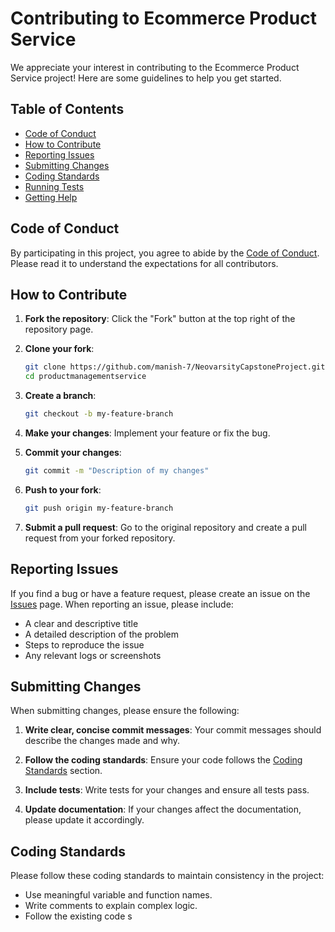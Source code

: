 # Contributing to Ecommerce Product Service

We appreciate your interest in contributing to the Ecommerce Product Service project! Here are some guidelines to help you get started.

## Table of Contents

- [Code of Conduct](#code-of-conduct)
- [How to Contribute](#how-to-contribute)
- [Reporting Issues](#reporting-issues)
- [Submitting Changes](#submitting-changes)
- [Coding Standards](#coding-standards)
- [Running Tests](#running-tests)
- [Getting Help](#getting-help)

## Code of Conduct

By participating in this project, you agree to abide by the [Code of Conduct](CODE_OF_CONDUCT.md). Please read it to understand the expectations for all contributors.

## How to Contribute

1. **Fork the repository**: Click the "Fork" button at the top right of the repository page.

2. **Clone your fork**:

    ```sh
    git clone https://github.com/manish-7/NeovarsityCapstoneProject.git
    cd productmanagementservice
    ```

3. **Create a branch**:

    ```sh
    git checkout -b my-feature-branch
    ```

4. **Make your changes**: Implement your feature or fix the bug.

5. **Commit your changes**:

    ```sh
    git commit -m "Description of my changes"
    ```

6. **Push to your fork**:

    ```sh
    git push origin my-feature-branch
    ```

7. **Submit a pull request**: Go to the original repository and create a pull request from your forked repository.

## Reporting Issues

If you find a bug or have a feature request, please create an issue on the [Issues](https://github.com/manish-7/NeovarsityCapstoneProject/issues) page. When reporting an issue, please include:

- A clear and descriptive title
- A detailed description of the problem
- Steps to reproduce the issue
- Any relevant logs or screenshots

## Submitting Changes

When submitting changes, please ensure the following:

1. **Write clear, concise commit messages**: Your commit messages should describe the changes made and why.

2. **Follow the coding standards**: Ensure your code follows the [Coding Standards](#coding-standards) section.

3. **Include tests**: Write tests for your changes and ensure all tests pass.

4. **Update documentation**: If your changes affect the documentation, please update it accordingly.

## Coding Standards

Please follow these coding standards to maintain consistency in the project:

- Use meaningful variable and function names.
- Write comments to explain complex logic.
- Follow the existing code s
